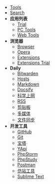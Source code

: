 * [Tools](os/tools/)
* [Search](os/tools/search.md)
* **应用列表**
  * [Trial](os/tools/trial.md)
  * [PC Tools](os/tools/app-list.md)
  * [Web Tools](os/tools/online.md "在线工具")
* **浏览器**
  * [Browser](os/tools/browser.md "浏览器")
  * [Opera](os/tools/opera.md)
  * [Extensions](os/tools/browser-extensions.md "浏览器扩展程序")
  * [Extensions Trial](os/tools/browser-extensions-trial.md)
* **Daily**
  * [Bitwarden](os/tools/bitwarden.md)
  * [Hosts](os/tools/hosts.md "Hosts")
  * [Markdown](os/tools/markdown.md)
  * [Docsify](os/tools/docsify.md)
  * [科学上网](os/tools/vpn.md "科学上网")
  * [RSS](os/tools/rss.md)
  * [剪贴板](os/tools/clipboard.md)
  * [多媒体](os/tools/multimedia.md)
  * [文件同步](os/tools/file-sync.md)
* **开发工具**
  * [GitHub](os/tools/github.md)
  * [Git](os/tools/git.md)
  * [宝塔](os/tools/bt.md "宝塔")
  * [YApi](os/tools/yapi.md "API 文档工具 - YApi")
  * [PhpStorm](os/tools/phpstorm.md "JetBrains系列编辑器 - Phpstorm")
  * [PhpStudy](os/tools/phpstudy.md)
  * [Postman](os/tools/postman.md)
  * [仿站工具](os/tools/webpage-downloader.md "仿站工具")
  * [Sublime Text](os/tools/sublime-text.md)
